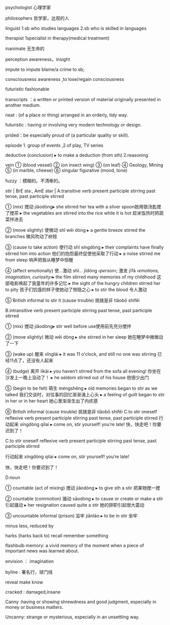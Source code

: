psychologist 心理学家

philosophers 哲学家，达观的人

linguist  1.sb who studies languages 2.sb who is skilled in languages

therapist 1specialist in therapy(medical treatment)

inanimate 无生命的

perception awareness，insight

impute to impute blame/a crime to sb;

consciousness awareness ,to lose/regain consciousness

futuristic fashionable

transcripts ：a written or printed version of material originally presented in another medium.

neat : (of a place or thing) arranged in an orderly, tidy way.

futuristic : having or involving very modern technology or design.

prided：be especially proud of (a particular quality or skill).

episode 1. group of events ,2.of play, TV series

deductive (conclusion)  ▸ to make a deduction (from sth) 2.reasoning 

vein ① (blood vessel)   ② (on insect wing) ③ (on leaf)  ④ Geology, Mining     ⑤ (in marble, cheese)  ⑥ singular figurative (mood, tone)  

fuzzy ：模糊的。不清晰的。

stir | BrE stəː, AmE stər | A.transitive verb present participle stirring past tense, past participle stirred

 ① (mix) 搅动 jiǎodòng▸ she stirred her tea with a silver spoon她用银汤匙搅了搅茶 ▸ the vegetables are stirred into the rice while it is hot 趁米饭热时把蔬菜拌进去 

② (move slightly) 使微动 shǐ wēi dòng ▸ a gentle breeze stirred the branches 微风吹动了树枝 

③ (cause to take action) 使行动 shǐ xíngdòng ▸ their complaints have finally stirred him into action 他们的抱怨最终促使他采取了行动 ▸ a noise stirred me from sleep 响声把我从睡梦中惊醒 

④ (affect emotionally) 使…激动 shǐ… jīdòng *‹person›*; 激发 jīfā *‹emotions,* *imagination,* *curiosity›*▸ the film stirred many memories of my childhood 这部电影唤起了我童年的许多记忆 ▸ the sight of the hungry children stirred her to pity 孩子们饥饿的样子使她动了恻隐之心 ▸ to stir the blood 令人激动

 ⑤ British informal to stir it (cause trouble) 挑拨是非 tiǎobō shìfēi



B.intransitive verb present participle stirring past tense, past participle stirred

① (mix) 搅动 jiǎodòng▸ stir well before use使用前先充分搅拌 

② (move slightly) 微动 wēi dòng ▸ she stirred in her sleep 她在睡梦中微微动了一下 

③ (wake up) 醒来 xǐnglái ▸ it was 11 o'clock, and still no one was stirring 已经11点了，还没有人起来 

④ (budge) 离开 líkāi ▸ you haven’t stirred from the sofa all evening! 你坐在沙发上一晚上没动了！ ▸ he seldom stirred out of his house 他很少出门

 ⑤ (begin to be felt) 萌生 méngshēng ▸ old memories began to stir as we talked 我们交谈时，对往事的回忆渐渐涌上心头 ▸ a feeling of guilt began to stir in her or in her heart 她心里渐渐生出了内疚感 

⑥ British informal (cause trouble) 挑拨是非 tiǎobō shìfēi C.to stir oneself reflexive verb present participle stirring past tense, past participle stirred 行动起来 xíngdòng qilai ▸ come on, stir yourself! you’re late! 快，快走吧！你要迟到了！

C.to stir oneself reflexive verb present participle stirring past tense, past participle stirred 

行动起来 xíngdòng qilai ▸ come on, stir yourself! you’re late! 

快，快走吧！你要迟到了！ 

D.noun

 ① countable (act of mixing) 搅动 jiǎodòng ▸ to give sth a stir 把某物搅一搅 

② countable (commotion) 骚动 sāodòng ▸ to cause or create or make a stir 引起骚动 ▸ her resignation caused quite a stir 她的辞职引起很大震动 

③ uncountable informal (prison) 监牢 jiānláo ▸ to be in stir 坐牢

minus  less, reduced by

harks (harks back to)	recall  remember something

flashbulb memory: a vivid memory of the moment when a piece of important news was learned about.

envision ： imagination

byline : 署名行，球门线

reveal make know

cracked : damaged,insane

Canny :having or showing shrewdness and good judgment, especially in money or business matters.

Uncanny: strange or mysterious, especially in an unsettling way.

